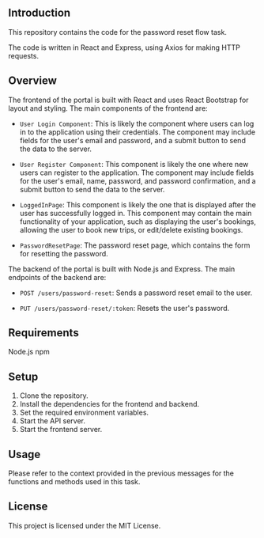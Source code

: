 ## Introduction

This repository contains the code for the password reset flow task.

The code is written in React and Express, using Axios for making HTTP requests.

## Overview

The frontend of the portal is built with React and uses React Bootstrap for layout and styling. The main components of the frontend are:

- `User Login Component`: This is likely the component where users can log in to the application using their credentials. The component may include fields for the user's email and password, and a submit button to send the data to the server.
  
- `User Register Component`: This component is likely the one where new users can register to the application. The component may include fields for the user's email, name, password, and password confirmation, and a submit button to send the data to the server.
 
- `LoggedInPage`: This component is likely the one that is displayed after the user has successfully logged in. This component may contain the main functionality of your application, such as displaying the user's bookings, allowing the user to book new trips, or edit/delete existing bookings.

- `PasswordResetPage`: The password reset page, which contains the form for resetting the password.
  

The backend of the portal is built with Node.js and Express. The main endpoints of the backend are:

- `POST /users/password-reset`: Sends a password reset email to the user.
  
- `PUT /users/password-reset/:token`: Resets the user's password.
  
## Requirements

Node.js
npm

## Setup

1. Clone the repository.
2. Install the dependencies for the frontend and backend.
3. Set the required environment variables.
4. Start the API server.
5. Start the frontend server.

## Usage
Please refer to the context provided in the previous messages for the functions and methods used in this task.

## License

This project is licensed under the MIT License.



